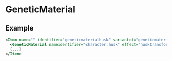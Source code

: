 # GeneticMaterial


## Example
```xml
<Item name="" identifier="geneticmaterialhusk" variantof="geneticmaterialcrawler" nameidentifier="geneticmaterial">
  <GeneticMaterial nameidentifier="character.husk" effect="husktransformimmunity" />
  [...]
</Item>
```

